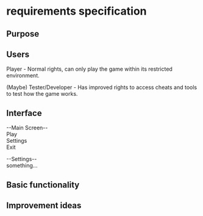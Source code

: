 # requirements specification

## Purpose



## Users

Player - Normal rights, can only play the game within its restricted environment.

(Maybe) Tester/Developer - Has improved rights to access cheats and tools to test how the game works.

## Interface

--Main Screen--\
  Play\
  Settings\
  Exit


--Settings--\
  something...

## Basic functionality

###



## Improvement ideas
